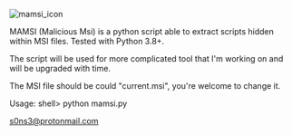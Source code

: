  ![mamsi_icon](https://user-images.githubusercontent.com/91854196/135774616-cd048988-735b-4bce-9c53-9d7f5217954e.png)

 
 MAMSI (Malicious Msi) is a python script able to extract scripts hidden within MSI files.
 Tested with Python 3.8+.
 
 The script will be used for more complicated tool that I'm working on and will be upgraded with time.
 
 The MSI file should be could "current.msi", you're welcome to change it.
 
 Usage:
       shell> python mamsi.py
       

s0ns3@protonmail.com
